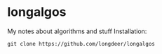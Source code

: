 # longalgos
My notes about algorithms and stuff
Installation:
```
git clone https://github.com/longdeer/longalgos
```
